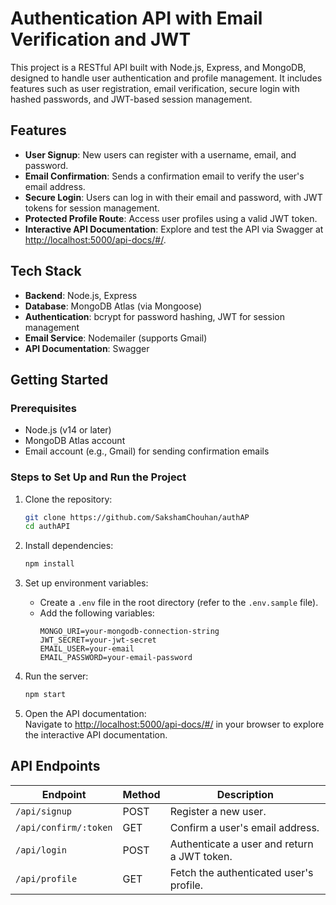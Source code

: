 # Authentication API with Email Verification and JWT

This project is a RESTful API built with Node.js, Express, and MongoDB, designed to handle user authentication and profile management. It includes features such as user registration, email verification, secure login with hashed passwords, and JWT-based session management.

## Features
- **User Signup**: New users can register with a username, email, and password.
- **Email Confirmation**: Sends a confirmation email to verify the user's email address.
- **Secure Login**: Users can log in with their email and password, with JWT tokens for session management.
- **Protected Profile Route**: Access user profiles using a valid JWT token.
- **Interactive API Documentation**: Explore and test the API via Swagger at [http://localhost:5000/api-docs/#/](http://localhost:5000/api-docs/#/).

## Tech Stack
- **Backend**: Node.js, Express
- **Database**: MongoDB Atlas (via Mongoose)
- **Authentication**: bcrypt for password hashing, JWT for session management
- **Email Service**: Nodemailer (supports Gmail)
- **API Documentation**: Swagger

## Getting Started

### Prerequisites
- Node.js (v14 or later)
- MongoDB Atlas account
- Email account (e.g., Gmail) for sending confirmation emails

### Steps to Set Up and Run the Project

1. Clone the repository:
   ```bash
   git clone https://github.com/SakshamChouhan/authAP
   cd authAPI
2. Install dependencies:
   ```bash
   npm install

3. Set up environment variables:
   - Create a `.env` file in the root directory (refer to the `.env.sample` file).
   - Add the following variables:
     ```plaintext
     MONGO_URI=your-mongodb-connection-string
     JWT_SECRET=your-jwt-secret
     EMAIL_USER=your-email
     EMAIL_PASSWORD=your-email-password
     ```

4. Run the server:
   ```bash
   npm start
   
5. Open the API documentation:  
   Navigate to [http://localhost:5000/api-docs/#/](http://localhost:5000/api-docs/#/) in your browser to explore the interactive API documentation.

## API Endpoints

| Endpoint             | Method | Description                                  |
|----------------------|--------|----------------------------------------------|
| `/api/signup`        | POST   | Register a new user.                        |
| `/api/confirm/:token`| GET    | Confirm a user's email address.             |
| `/api/login`         | POST   | Authenticate a user and return a JWT token. |
| `/api/profile`       | GET    | Fetch the authenticated user's profile.     |

